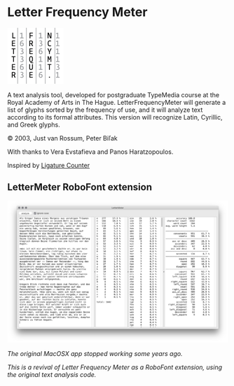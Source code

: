 # Letter Frequency Meter

![](LFM_128.png)

A text analysis tool, developed for postgraduate TypeMedia course at the Royal Academy of Arts in The Hague. LetterFrequencyMeter will generate a list of glyphs sorted by the frequency of use, and it will analyze text according to its formal attributes. This version will recognize Latin, Cyrillic, and Greek glyphs.

© 2003, Just van Rossum, Peter Biľak

With thanks to Vera Evstafieva and Panos Haratzopoulos.

Inspired by [Ligature Counter](http://www.volcanokit.com/volcanokit2/ligCounter)

## LetterMeter RoboFont extension

![](LetterMeter_RF-extension.png)

*The original MacOSX app stopped working some years ago.*

*This is a revival of Letter Frequency Meter as a RoboFont extension, using the original text analysis code.*
